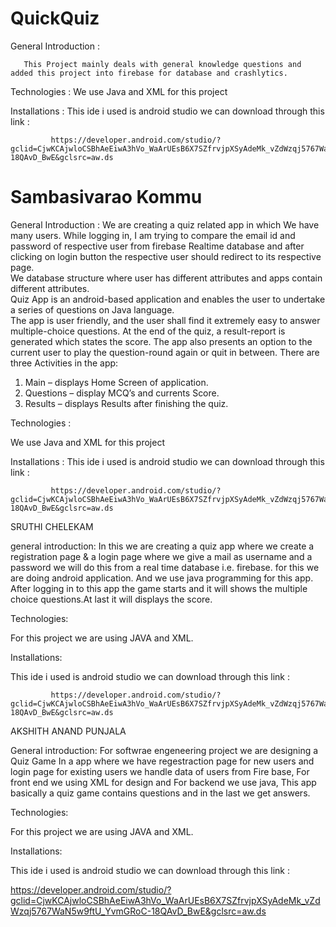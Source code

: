 # QuickQuiz

General Introduction : 

       This Project mainly deals with general knowledge questions and added this project into firebase for database and crashlytics.
       
       
 Technologies :
      We use Java and XML for this project
      
 Installations : 
      This ide i used is android studio we can download through this link : 
      
             https://developer.android.com/studio/?gclid=CjwKCAjwloCSBhAeEiwA3hVo_WaArUEsB6X7SZfrvjpXSyAdeMk_vZdWzqj5767WaN5w9ftU_YvmGRoC-18QAvD_BwE&gclsrc=aw.ds           
#  Sambasivarao Kommu

General Introduction : 
We are creating a quiz related app in which We have many users. While logging in, I am trying to compare the email id and password of respective user from firebase Realtime database and after clicking on login button the respective user should redirect to its respective page.  
We database structure where user has different attributes and apps contain different attributes.  
Quiz App is an android-based application and enables the user to undertake a series of questions on Java language.  
 The app is user friendly, and the user shall find it extremely easy to answer multiple-choice questions. At the end of the quiz, a result-report is generated which states the score. The app also presents an option to the current user to play the question-round again or quit in between. 
There are three Activities in the app: 
1. Main – displays Home Screen of application. 
2. Questions – display MCQ’s and currents Score. 
3. Results – displays Results after finishing the quiz. 

Technologies :

We use Java and XML for this project

Installations : 
      This ide i used is android studio we can download through this link : 
      
             https://developer.android.com/studio/?gclid=CjwKCAjwloCSBhAeEiwA3hVo_WaArUEsB6X7SZfrvjpXSyAdeMk_vZdWzqj5767WaN5w9ftU_YvmGRoC-18QAvD_BwE&gclsrc=aw.ds           
SRUTHI CHELEKAM

general introduction:
 In this we are creating a quiz app where we create a registration page & a login page where we give a mail as username and a password we will do this from a real time database i.e. firebase. for this  we are doing android application. And we use java programming for this app. After logging in to this app the game starts and it will shows the multiple choice questions.At last it will displays the score.
 
 Technologies:
 
 For this project we are using JAVA and XML.
 
 Installations:
 
  This ide i used is android studio we can download through this link : 
      
             https://developer.android.com/studio/?gclid=CjwKCAjwloCSBhAeEiwA3hVo_WaArUEsB6X7SZfrvjpXSyAdeMk_vZdWzqj5767WaN5w9ftU_YvmGRoC-18QAvD_BwE&gclsrc=aw.ds           

AKSHITH ANAND PUNJALA

General introduction:
 For softwrae engeneering project we are designing a Quiz Game In a app where we have regestraction page for new users and login page for existing users we handle data of users from Fire base, For front end we using XML for design and For backend we use java, This app basically a quiz game contains questions and in the last we get answers.
 
 Technologies:
 
 For this project we are using JAVA and XML.
 
  Installations:
 
  This ide i used is android studio we can download through this link :
 
 
 https://developer.android.com/studio/?gclid=CjwKCAjwloCSBhAeEiwA3hVo_WaArUEsB6X7SZfrvjpXSyAdeMk_vZdWzqj5767WaN5w9ftU_YvmGRoC-18QAvD_BwE&gclsrc=aw.ds           

 
